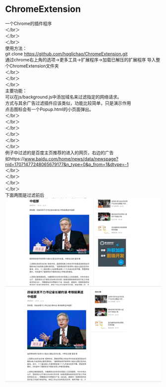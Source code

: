 # ChromeExtension
一个Chrome的插件程序   
＜/br＞   
＜/br＞     
＜/br＞      
使用方法：      
git clone https://github.com/hqglichao/ChromeExtension.git    
通过chrome右上角的选项->更多工具->扩展程序->加载已解压的扩展程序  导入整个ChromeExtension文件夹    
＜/br＞   
＜/br＞   
＜/br＞      
主要功能：       
可以在js/background.js中添加域名来过滤指定的网络请求。      
方式与其余广告过滤插件应该类似，功能比较简单，只是演示作用      
点击图标会有一个Popup.html的小页面弹出。     
＜/br＞      
＜/br＞     
＜/br＞      
＜/br＞    
＜/br＞     
＜/br＞     
例子中过滤的是百度主页推荐的进入的网页，右边的广告    
如https://www.baidu.com/home/news/data/newspage?nid=17071477248065679177&n_type=0&p_from=1&dtype=-1    
＜/br＞    
＜/br＞    
＜/br＞     
＜/br＞    
下面两图是过滤前后     
![image](https://github.com/hqglichao/ChromeExtension/blob/master/img/after.png)     
![image](https://github.com/hqglichao/ChromeExtension/blob/master/img/before.png)      
